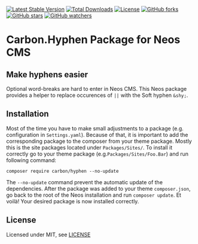 [![Latest Stable Version](https://poser.pugx.org/carbon/hyphen/v/stable)](https://packagist.org/packages/carbon/hyphen)
[![Total Downloads](https://poser.pugx.org/carbon/hyphen/downloads)](https://packagist.org/packages/carbon/hyphen)
[![License](https://poser.pugx.org/carbon/hyphen/license)](https://packagist.org/packages/carbon/hyphen)
[![GitHub forks](https://img.shields.io/github/forks/CarbonPackages/Carbon.Hyphen.svg?style=social&label=Fork)](https://github.com/CarbonPackages/Carbon.Hyphen/fork)
[![GitHub stars](https://img.shields.io/github/stars/CarbonPackages/Carbon.Hyphen.svg?style=social&label=Stars)](https://github.com/CarbonPackages/Carbon.Hyphen/stargazers)
[![GitHub watchers](https://img.shields.io/github/watchers/CarbonPackages/Carbon.Hyphen.svg?style=social&label=Watch)](https://github.com/CarbonPackages/Carbon.Hyphen/subscription)

# Carbon.Hyphen Package for Neos CMS

## Make hyphens easier

Optional word-breaks are hard to enter in Neos CMS. This Neos package provides a helper to replace occurences of `||` with the Soft hyphen `&shy;`.

## Installation

Most of the time you have to make small adjustments to a package (e.g. configuration in `Settings.yaml`). Because of that, it is important to add the corresponding package to the composer from your theme package. Mostly this is the site packages located under `Packages/Sites/`. To install it correctly go to your theme package (e.g.`Packages/Sites/Foo.Bar`) and run following command:

```
composer require carbon/hyphen --no-update
```

The `--no-update` command prevent the automatic update of the dependencies. After the package was added to your theme `composer.json`, go back to the root of the Neos installation and run `composer update`. Et voilà! Your desired package is now installed correctly.

## License

Licensed under MIT, see [LICENSE](LICENSE)
